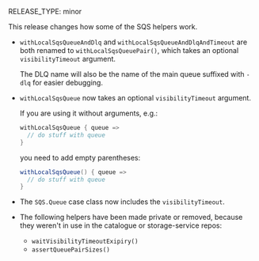 RELEASE_TYPE: minor

This release changes how some of the SQS helpers work.

*   `withLocalSqsQueueAndDlq` and `withLocalSqsQueueAndDlqAndTimeout` are both renamed to `withLocalSqsQueuePair()`, which takes an optional `visibilityTimeout` argument.

    The DLQ name will also be the name of the main queue suffixed with `-dlq` for easier debugging.

*   `withLocalSqsQueue` now takes an optional `visibilityTimeout` argument.

    If you are using it without arguments, e.g.:

    ```scala
    withLocalSqsQueue { queue =>
      // do stuff with queue
    }
    ```

    you need to add empty parentheses:

    ```scala
    withLocalSqsQueue() { queue =>
      // do stuff with queue
    }
    ```

*   The `SQS.Queue` case class now includes the `visibilityTimeout`.

*   The following helpers have been made private or removed, because they weren't in use in the catalogue or storage-service repos:

    -   `waitVisibilityTimeoutExipiry()`
    -   `assertQueuePairSizes()`
